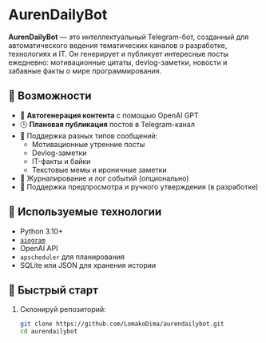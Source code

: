 # AurenDailyBot

**AurenDailyBot** — это интеллектуальный Telegram-бот, созданный для автоматического ведения тематических каналов о разработке, технологиях и IT. Он генерирует и публикует интересные посты ежедневно: мотивационные цитаты, devlog-заметки, новости и забавные факты о мире программирования.

## 🧠 Возможности

- 📅 **Автогенерация контента** с помощью OpenAI GPT
- 🕒 **Плановая публикация** постов в Telegram-канал
- 📌 Поддержка разных типов сообщений:  
  - Мотивационные утренние посты  
  - Devlog-заметки  
  - IT-факты и байки  
  - Текстовые мемы и ироничные заметки
- 🧾 Журналирование и лог событий (опционально)
- 🧪 Поддержка предпросмотра и ручного утверждения (в разработке)

## 🔧 Используемые технологии

- Python 3.10+
- [`aiogram`](https://github.com/aiogram/aiogram)
- OpenAI API
- `apscheduler` для планирования
- SQLite или JSON для хранения истории

## 🚀 Быстрый старт

1. Склонируй репозиторий:
   ```bash
   git clone https://github.com/LomakoDima/aurendailybot.git
   cd aurendailybot
